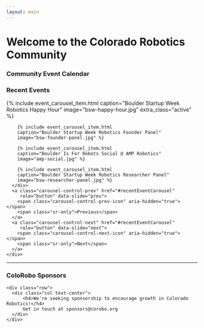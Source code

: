 ```yaml
---
layout: main
---
```


<div class="row pt-5">
  <div class="col-12">
    <h1>Welcome to the Colorado Robotics Community</h1>
  </div>
</div>

<div class="row pt-5 pb-5">
  <div id="cal-box" class="col text-center border box px-3 pt-3 pb-4 mx-4">
    <h3>Community Event Calendar</h3>
    <div id="community-calendar" class="container-fluid"></div>
  </div>

  <div id="recentEventSlideshow" class="col text-center box pt-3 pb-4 mx-4">
    <h3>Recent Events</h3>
    <div id="recentEventCarousel" class="carousel slide rounded"
         data-ride="carousel">
      <div class="carousel-inner">
        {% include event_carousel_item.html
        caption="Boulder Startup Week Robotics Happy Hour"
        image="bsw-happy-hour.jpg"
        extra_class="active" %}

        {% include event_carousel_item.html
        caption="Boulder Startup Week Robotics Founder Panel"
        image="bsw-founder-panel.jpg" %}

        {% include event_carousel_item.html
        caption="Boulder Is For Robots Social @ AMP Robotics"
        image="amp-social.jpg" %}

        {% include event_carousel_item.html
        caption="Boulder Startup Week Robotics Researcher Panel"
        image="bsw-researcher-panel.jpg" %}
      </div>
      <a class="carousel-control-prev" href="#recentEventCarousel"
         role="button" data-slide="prev">
        <span class="carousel-control-prev-icon" aria-hidden="true"></span>
        <span class="sr-only">Previous</span>
      </a>
      <a class="carousel-control-next" href="#recentEventCarousel"
         role="button" data-slide="next">
        <span class="carousel-control-next-icon" aria-hidden="true"></span>
        <span class="sr-only">Next</span>
      </a>
    </div>
  </div>
</div>

<hr class="pt-5"/>

<div class="row">
  <div class="col">
    <h3 class="text-center">ColoRobo Sponsors</h3>

    <div class="row">
      <div class="col text-center">
          <h4>We're seeking sponsorship to encourage growth in Colorado Robotics!</h4>
          Get in touch at sponsors@corobo.org
      </div>
    </div>
  </div>
</div>

<script src="/main.js"></script>
<script>
  colorobo.core.init();
</script>
